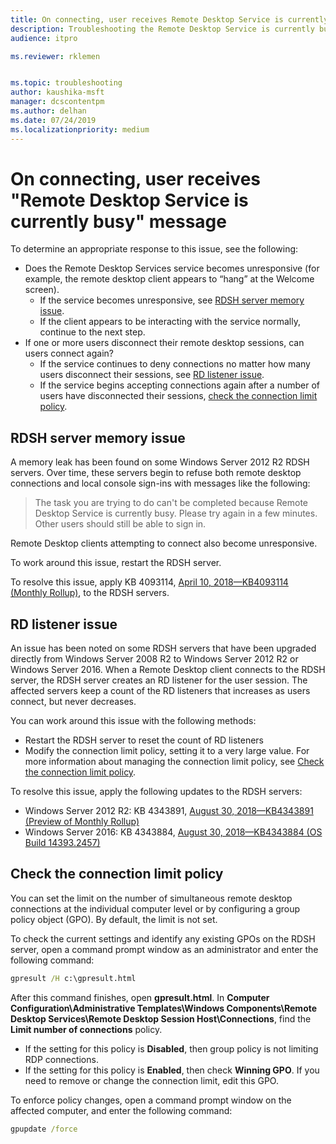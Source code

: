 ```yaml
---
title: On connecting, user receives Remote Desktop Service is currently busy message
description: Troubleshooting the Remote Desktop Service is currently busy error when users start a remote desktop connection.
audience: itpro ​

ms.reviewer: rklemen


ms.topic: troubleshooting
author: kaushika-msft
manager: dcscontentpm
ms.author: delhan
ms.date: 07/24/2019
ms.localizationpriority: medium
---
```


# On connecting, user receives "Remote Desktop Service is currently busy" message

To determine an appropriate response to this issue, see the following:

- Does the Remote Desktop Services service becomes unresponsive (for example, the remote desktop client appears to “hang” at the Welcome screen).  
   - If the service becomes unresponsive, see [RDSH server memory issue](#rdsh-server-memory-issue).
   - If the client appears to be interacting with the service normally, continue to the next step.
- If one or more users disconnect their remote desktop sessions, can users connect again?  
   - If the service continues to deny connections no matter how many users disconnect their sessions, see [RD listener issue](#rd-listener-issue).
   - If the service begins accepting connections again after a number of users have disconnected their sessions, [check the connection limit policy](#check-the-connection-limit-policy).

## RDSH server memory issue

A memory leak has been found on some Windows Server 2012 R2 RDSH servers. Over time, these servers begin to refuse both remote desktop connections and local console sign-ins with messages like the following:

> The task you are trying to do can't be completed because Remote Desktop Service is currently busy. Please try again in a few minutes. Other users should still be able to sign in.

Remote Desktop clients attempting to connect also become unresponsive.

To work around this issue, restart the RDSH server.

To resolve this issue, apply KB 4093114, [April 10, 2018—KB4093114 (Monthly Rollup)](https://support.microsoft.com/help/4093114/), to the RDSH servers.

## RD listener issue

An issue has been noted on some RDSH servers that have been upgraded directly from Windows Server 2008 R2 to Windows Server 2012 R2 or Windows Server 2016. When a Remote Desktop client connects to the RDSH server, the RDSH server creates an RD listener for the user session. The affected servers keep a count of the RD listeners that increases as users connect, but never decreases.

You can work around this issue with the following methods:

  - Restart the RDSH server to reset the count of RD listeners
  - Modify the connection limit policy, setting it to a very large value. For more information about managing the connection limit policy, see [Check the connection limit policy](#check-the-connection-limit-policy).

To resolve this issue, apply the following updates to the RDSH servers:

  - Windows Server 2012 R2: KB 4343891, [August 30, 2018—KB4343891 (Preview of Monthly Rollup)](https://support.microsoft.com/help/4343891/windows-81-update-kb4343891)
  - Windows Server 2016: KB 4343884, [August 30, 2018—KB4343884 (OS Build 14393.2457)](https://support.microsoft.com/help/4343884/windows-10-update-kb4343884)

## Check the connection limit policy

You can set the limit on the number of simultaneous remote desktop connections at the individual computer level or by configuring a group policy object (GPO). By default, the limit is not set.

To check the current settings and identify any existing GPOs on the RDSH server, open a command prompt window as an administrator and enter the following command:
  
```cmd
gpresult /H c:\gpresult.html
```
   
After this command finishes, open **gpresult.html**. In **Computer Configuration\\Administrative Templates\\Windows Components\\Remote Desktop Services\\Remote Desktop Session Host\\Connections**, find the **Limit number of connections** policy.

  - If the setting for this policy is **Disabled**, then group policy is not limiting RDP connections.
  - If the setting for this policy is **Enabled**, then check **Winning GPO**. If you need to remove or change the connection limit, edit this GPO.

To enforce policy changes, open a command prompt window on the affected computer, and enter the following command:
  
```cmd
gpupdate /force
```
  

